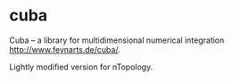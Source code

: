 # cuba

Cuba – a library for multidimensional numerical integration http://www.feynarts.de/cuba/.

Lightly modified version for nTopology.
